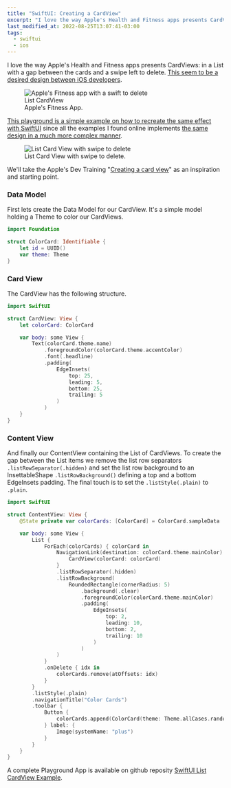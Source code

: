 ```yaml
---
title: "SwiftUI: Creating a CardView"
excerpt: "I love the way Apple's Health and Fitness apps presents CardViews: in a List with a gap between the cards and a swipe left to delete. I will try to create the same with SwiftUI."
last_modified_at: 2022-08-25T13:07:41-03:00
tags: 
  - swiftui
  - ios
---
```


I love the way Apple's Health and Fitness apps presents CardViews: in a List with a gap between the cards and a swipe left to delete. [This seem to be a desired design between iOS developers](https://stackoverflow.com/a/73488666/3147247).

<figure style="width: 300px" class="align-center">
  <img src="{{ site.url }}{{ site.baseurl }}/assets/images/posts/2022-08-25-swiftui-list-card-view/cardview.jpeg" alt="Apple's Fitness app with a swift to delete List CardView">
  <figcaption>Apple's Fitness App.</figcaption>
</figure>

[This playground is a simple example on how to recreate the same effect with SwiftUI](https://github.com/kafran/swiftui-list-card-view-example) since all the examples I found online implements [the same design in a much more complex manner](https://github.com/rick2785/Cart).

<figure style="width: 300px" class="align-center">
  <img src="{{ site.url }}{{ site.baseurl }}/assets/images/posts/2022-08-25-swiftui-list-card-view/iphoneframe.png" alt="List Card View with swipe to delete">
  <figcaption>List Card View with swipe to delete.</figcaption>
</figure>

We'll take the Apple's Dev Training "[Creating a card view](https://developer.apple.com/tutorials/app-dev-training/creating-a-card-view)" as an inspiration and starting point.

### Data Model

First lets create the Data Model for our CardView. It's a simple model holding a Theme to color our CardViews.

```swift
import Foundation

struct ColorCard: Identifiable {
    let id = UUID()
    var theme: Theme
}
```

### Card View

The CardView has the following structure.

```swift
import SwiftUI

struct CardView: View {
    let colorCard: ColorCard

    var body: some View {
        Text(colorCard.theme.name)
            .foregroundColor(colorCard.theme.accentColor)
            .font(.headline)
            .padding(
                EdgeInsets(
                    top: 25,
                    leading: 5,
                    bottom: 25,
                    trailing: 5
                )
            )
    }
}
```

### Content View

And finally our ContentView containing the List of CardViews. To create the gap between the List items we remove the list row separators `.listRowSeparator(.hidden)` and set the list row background to an InsettableShape `.listRowBackground()` defining a top and a bottom EdgeInsets padding. The final touch is to set the `.listStyle(.plain)` to `.plain`.

```swift
import SwiftUI

struct ContentView: View {
    @State private var colorCards: [ColorCard] = ColorCard.sampleData

    var body: some View {
        List {
            ForEach(colorCards) { colorCard in
                NavigationLink(destination: colorCard.theme.mainColor) {
                    CardView(colorCard: colorCard)
                }
                .listRowSeparator(.hidden)
                .listRowBackground(
                    RoundedRectangle(cornerRadius: 5)
                        .background(.clear)
                        .foregroundColor(colorCard.theme.mainColor)
                        .padding(
                            EdgeInsets(
                                top: 2,
                                leading: 10,
                                bottom: 2,
                                trailing: 10
                            )
                        )
                )
            }
            .onDelete { idx in
                colorCards.remove(atOffsets: idx)
            }
        }
        .listStyle(.plain)
        .navigationTitle("Color Cards")
        .toolbar {
            Button {
                colorCards.append(ColorCard(theme: Theme.allCases.randomElement()!))
            } label: {
                Image(systemName: "plus")
            }
        }
    }
}
```

A complete Playground App is available on github reposity [SwiftUI List CardView Example](https://github.com/kafran/swiftui-list-card-view-example).
